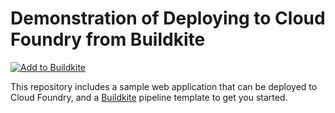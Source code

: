 # Demonstration of Deploying to Cloud Foundry from Buildkite

[![Add to Buildkite](https://buildkite.com/button.svg)](https://buildkite.com/new)

This repository includes a sample web application that can be deployed to Cloud Foundry, and a [Buildkite](https://buildkite.com) pipeline template to get you started.
